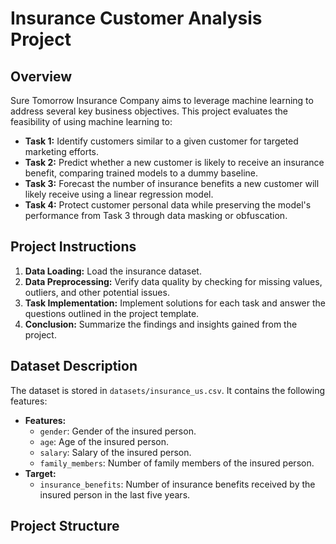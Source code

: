 # Insurance Customer Analysis Project

## Overview

Sure Tomorrow Insurance Company aims to leverage machine learning to address several key business objectives. This project evaluates the feasibility of using machine learning to:

* **Task 1:** Identify customers similar to a given customer for targeted marketing efforts.
* **Task 2:** Predict whether a new customer is likely to receive an insurance benefit, comparing trained models to a dummy baseline.
* **Task 3:** Forecast the number of insurance benefits a new customer will likely receive using a linear regression model.
* **Task 4:** Protect customer personal data while preserving the model's performance from Task 3 through data masking or obfuscation.

## Project Instructions

1.  **Data Loading:** Load the insurance dataset.
2.  **Data Preprocessing:** Verify data quality by checking for missing values, outliers, and other potential issues.
3.  **Task Implementation:** Implement solutions for each task and answer the questions outlined in the project template.
4.  **Conclusion:** Summarize the findings and insights gained from the project.

## Dataset Description

The dataset is stored in `datasets/insurance_us.csv`. It contains the following features:

* **Features:**
    * `gender`: Gender of the insured person.
    * `age`: Age of the insured person.
    * `salary`: Salary of the insured person.
    * `family_members`: Number of family members of the insured person.
* **Target:**
    * `insurance_benefits`: Number of insurance benefits received by the insured person in the last five years.

## Project Structure
